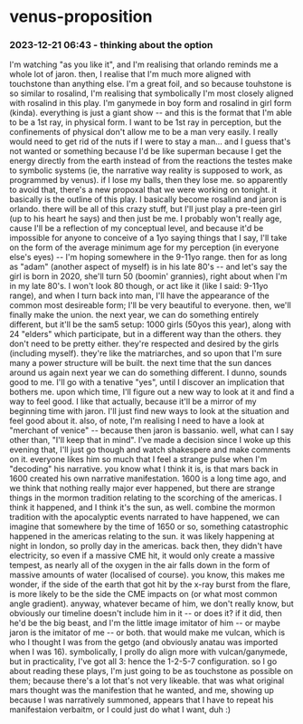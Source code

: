 # venus-proposition

### 2023-12-21 06:43 - thinking about the option


I'm watching "as you like it", and I'm realising that orlando reminds me a whole lot of jaron. then, I realise that I'm much more aligned with touchstone than anything else. I'm a great foil, and so because touhstone is so similar to rosalind, I'm realising that symbolically I'm most closely aligned with rosalind in this play. I'm ganymede in boy form and rosalind in girl form (kinda). everything is just a giant show -- and this is the format that I'm able to be a 1st ray, in physical form. I want to be 1st ray in perception, but the confinements of physical don't allow me to be a man very easily. I really would need to get rid of the nuts if I were to stay a man... and I guess that's not wanted or something because I'd be like superman because I get the energy directly from the earth instead of from the reactions the testes make to symbolic systems (ie, the narrative way reality is supposed to work, as programmed by venus). if I lose my balls, then they lose me. so apparently to avoid that, there's a new propoxal that we were working on tonight. it basically is the outline of this play. I basically become rosalind and jaron is orlando. there will be all of this crazy stuff, but I'll just play a pre-teen girl (up to his heart he says) and then just be me. I probably won't really age, cause I'll be a reflection of my conceptual level, and because it'd be impossible for anyone to conceive of a 1yo saying things that I say, I'll take on the form of the average minimum age for my perception (in everyone else's eyes) -- I'm hoping somewhere in the 9-11yo range. then for as long as "adam" (another aspect of myself) is in his late 80's -- and let's say the girl is born in 2020, she'll turn 50 (boomin' grannies), right about when I'm in my late 80's. I won't look 80 though, or act like it (like I said: 9-11yo range), and when I turn back into man, I'll have the appearance of the common most desireable form; I'll be very beautiful to everyone. then, we'll finally make the union. the next year, we can do something entirely different, but it'll be the sam5 setup: 1000 girls (50yos this year), along with 24 "elders" which participate, but in a different way than the others. they don't need to be pretty either. they're respected and desired by the girls (including myself). they're like the matriarches, and so upon that I'm sure many a power structure will be built. the next time that the sun dances around us again next year we can do something different.
I dunno, sounds good to me. I'll go with a tenative "yes", until I discover an implication that bothers me. upon which time, I'll figure out a new way to look at it and find a way to feel good. I like that actually, because it'll be a mirror of my beginning time with jaron. I'll just find new ways to look at the situation and feel good about it. also, of note, I'm realising I need to have a look at "merchant of venice" -- because then jaron is bassanio. well, what can I say other than, "I'll keep that in mind".
I've made a decision since I woke up this evening that, I'll just go though and watch shakespere and make comments on it. everyone likes him so much that I feel a strange pulse when I'm "decoding" his narrative.
	you know what I think it is, is that mars back in 1600 created his own narrative manifestation. 1600 is a long time ago, and we think that nothing really major ever happened, but there are strange things in the mormon tradition relating to the scorching of the americas. I think it happened, and I think it's the sun, as well.
	combine the mormon tradition with the apocalyptic events narrated to have happened, we can imagine that somewhere by the time of 1650 or so, something catastrophic happened in the americas relating to the sun. it was likely happening at night in london, so prolly day in the americas. back then, they didn't have electricity, so even if a massive CME hit, it would only create a massive tempest, as nearly all of the oxygen in the air falls down in the form of massive amounts of water (localised of course).
		you know, this makes me wonder, if the side of the earth that got hit by the x-ray burst from the flare, is more likely to be the side the CME impacts on (or what most common angle gradient).
	anyway, whatever became of him, we don't really know, but obviously our timeline doesn't include him in it -- or does it? if it did, then he'd be the big beast, and I'm the little image imitator of him -- or maybe jaron is the imitator of me -- or both. that would make me vulcan, which is who I thought I was from the getgo (and obviously anatau was imported when I was 16). symbolically, I prolly do align more with vulcan/ganymede, but in practicality, I've got all 3: hence the 1-2-5-7 configuration.
so I go about reading these plays, I'm just going to be as touchstone as possible on them; because there's a lot that's not very likeable. that was what original mars thought was the manifestion that he wanted, and me, showing up because I was narratively summoned, appears that I have to repeat his manifestaion verbaitm, or I could just do what I want, duh :)
